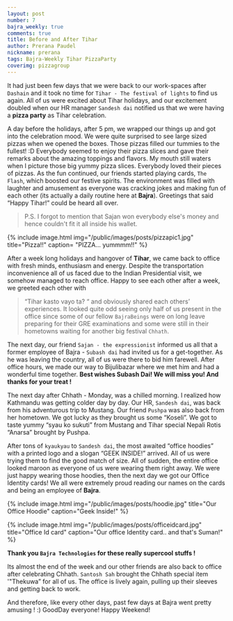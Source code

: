 ```yaml
---
layout: post
number: 7
bajra_weekly: true
comments: true
title: Before and After Tihar
author: Prerana Paudel
nickname: prerana
tags: Bajra-Weekly Tihar PizzaParty
coverimg: pizzagroup
---
```




 It had just been few days that we were back to our work-spaces after `Dashain` and it took no time for `Tihar - The festival of lights` to find us again. All of us were excited about Tihar holidays, and our excitement doubled when our HR manager `Sandesh dai` notified us that we were having a **pizza party** as Tihar celebration.

 A day before the holidays, after 5 pm, we wrapped our things up and got into the celebration mood. We were quite surprised to see large sized pizzas when we opened the boxes. Those pizzas filled our tummies to the fullest!  :D Everybody seemed to enjoy their pizza slices and gave their remarks about the amazing toppings and flavors. My mouth still waters when I picture those big yummy pizza slices. Everybody loved their pieces of pizzas. As the fun continued, our friends started playing cards, `The Flash`, which boosted our festive spirits. The environment was filled with laughter and amusement as everyone was cracking jokes and making fun of each other (its actually a daily routine here at **Bajra**). Greetings that said “Happy Tihar!” could be heard all over. 

> P.S. I forgot to mention that Sajan won everybody else's money and hence couldn't fit it all inside his wallet.

{% include image.html
            img="/public/images/posts/pizzapic1.jpg"
            title="Pizza!!"
		caption= "PIZZA... yummmm!!"
             %}

After a week long holidays and hangover of **Tihar**, we came back to office with fresh minds, enthusiasm and energy. Despite the transportation inconvenience all of us faced due to the Indian Presidential visit, we somehow managed to reach office. Happy to see each other after a week, we greeted each other with 
>“Tihar kasto vayo ta? “ 
and obviously shared each others’ experiences. It looked quite odd seeing only half of us present in the office since some of our fellow `BajraBeings` were on long leave preparing for their GRE examinations and some were still in their hometowns waiting for another big festival `Chhath`.

The next day, our friend `Sajan - the expressionist` informed us all that a former employee of Bajra - `Subash dai` had invited us for a get-together. As he was leaving the country, all of us were there to bid him farewell. After office hours, we made our way to Bijulibazar where we met him and had a wonderful time together. **Best wishes Subash Dai! We will miss you! And thanks for your treat !**

The next day after Chhath - Monday,  was a chilled morning. I realized how Kathmandu was getting colder day by day. Our HR, `Sandesh dai`, was back from his adventurous trip to Mustang. Our friend `Pushpa` was also back from her hometown. We got lucky as they  brought us some “Koseli”. We got to taste yummy “syau ko sukuti” from Mustang and Tihar special Nepali Rotis “Anarsa” brought by Pushpa.

After tons of `kyaukyau` to `Sandesh dai`, the most awaited “office hoodies” with a printed logo and a slogan “GEEK INSIDE!” arrived. All of us were trying them to find the good match of size. All of sudden, the entire office looked maroon as everyone of us were wearing them right away. We were just happy wearing those hoodies, then the next day we got our Office Identity cards! We all were extremely proud reading our names on the cards and being an employee of **Bajra**.

{% include image.html
            img="/public/images/posts/hoodie.jpg"
            title="Our Office Hoodie"
            caption="Geek Inside!" %}


{% include image.html
            img="/public/images/posts/officeidcard.jpg"
            title="Office Id card"
            caption="Our office Identity card.. and that's Suman!"
             %}


**Thank you `Bajra Technologies` for these really supercool stuffs !**

Its almost the end of the week and our other friends are also back to office after celebrating Chhath. `Santosh Sah` brought the Chhath special item '"Thekuwa” for all of us. The office is lively again, pulling up their sleeves and getting back to work. 
 
And therefore, like every other days, past few days at Bajra went pretty amusing ! :) GoodDay everyone! Happy Weekend!
